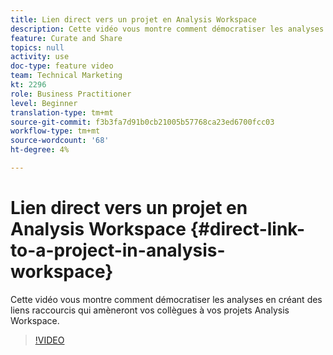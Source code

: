 ```yaml
---
title: Lien direct vers un projet en Analysis Workspace
description: Cette vidéo vous montre comment démocratiser les analyses en créant des liens raccourcis qui amèneront vos collègues à vos projets Analysis Workspace.
feature: Curate and Share
topics: null
activity: use
doc-type: feature video
team: Technical Marketing
kt: 2296
role: Business Practitioner
level: Beginner
translation-type: tm+mt
source-git-commit: f3b3fa7d91b0cb21005b57768ca23ed6700fcc03
workflow-type: tm+mt
source-wordcount: '68'
ht-degree: 4%

---
```



# Lien direct vers un projet en Analysis Workspace {#direct-link-to-a-project-in-analysis-workspace}

Cette vidéo vous montre comment démocratiser les analyses en créant des liens raccourcis qui amèneront vos collègues à vos projets Analysis Workspace.

>[!VIDEO](https://video.tv.adobe.com/v/24710/?quality=12)
